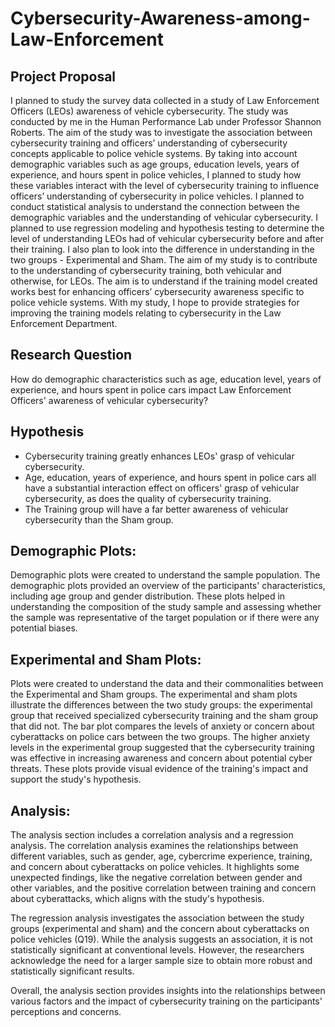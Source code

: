 # Cybersecurity-Awareness-among-Law-Enforcement

## Project Proposal
I planned to study the survey data collected in a study of Law Enforcement Officers (LEOs) awareness of vehicle cybersecurity. The study was conducted by me in the Human Performance Lab under Professor Shannon Roberts. The aim of the study was to investigate the association between cybersecurity training and officers’ understanding of cybersecurity concepts applicable to police vehicle systems. By taking into account demographic variables such as age groups, education levels, years of experience, and hours spent in police vehicles, I planned to study how these variables interact with the level of cybersecurity training to influence officers’ understanding of cybersecurity in police vehicles. I planned to conduct statistical analysis to understand the connection between the demographic variables and the understanding of vehicular cybersecurity. I planned to use regression modeling and hypothesis testing to determine the level of understanding LEOs had of vehicular cybersecurity before and after their training. I also plan to look into the difference in understanding in the two groups - Experimental and Sham. The aim of my study is to contribute to the understanding of cybersecurity training, both vehicular and otherwise, for LEOs. The aim is to understand if the training model created works best for enhancing officers’ cybersecurity awareness specific to police vehicle systems. With my study, I hope to provide strategies for improving the training models relating to cybersecurity in the Law Enforcement Department.

## Research Question
How do demographic characteristics such as age, education level, years of experience, and hours spent in police cars impact Law Enforcement Officers' awareness of vehicular cybersecurity? 

## Hypothesis
- Cybersecurity training greatly enhances LEOs' grasp of vehicular cybersecurity. 
- Age, education, years of experience, and hours spent in police cars all have a substantial interaction effect on officers' grasp of vehicular cybersecurity, as does the quality of cybersecurity training. 
- The Training group will have a far better awareness of vehicular cybersecurity than the Sham group. 

## Demographic Plots:

Demographic plots were created to understand the sample population. The demographic plots provided an overview of the participants' characteristics, including age group and gender distribution. These plots helped in understanding the composition of the study sample and assessing whether the sample was representative of the target population or if there were any potential biases.

## Experimental and Sham Plots:

Plots were created to understand the data and their commonalities between the Experimental and Sham groups. The experimental and sham plots illustrate the differences between the two study groups: the experimental group that received specialized cybersecurity training and the sham group that did not. The bar plot compares the levels of anxiety or concern about cyberattacks on police cars between the two groups. The higher anxiety levels in the experimental group suggested that the cybersecurity training was effective in increasing awareness and concern about potential cyber threats. These plots provide visual evidence of the training's impact and support the study's hypothesis.

## Analysis:

The analysis section includes a correlation analysis and a regression analysis. The correlation analysis examines the relationships between different variables, such as gender, age, cybercrime experience, training, and concern about cyberattacks on police vehicles. It highlights some unexpected findings, like the negative correlation between gender and other variables, and the positive correlation between training and concern about cyberattacks, which aligns with the study's hypothesis.

The regression analysis investigates the association between the study groups (experimental and sham) and the concern about cyberattacks on police vehicles (Q19). While the analysis suggests an association, it is not statistically significant at conventional levels. However, the researchers acknowledge the need for a larger sample size to obtain more robust and statistically significant results.

Overall, the analysis section provides insights into the relationships between various factors and the impact of cybersecurity training on the participants' perceptions and concerns.





